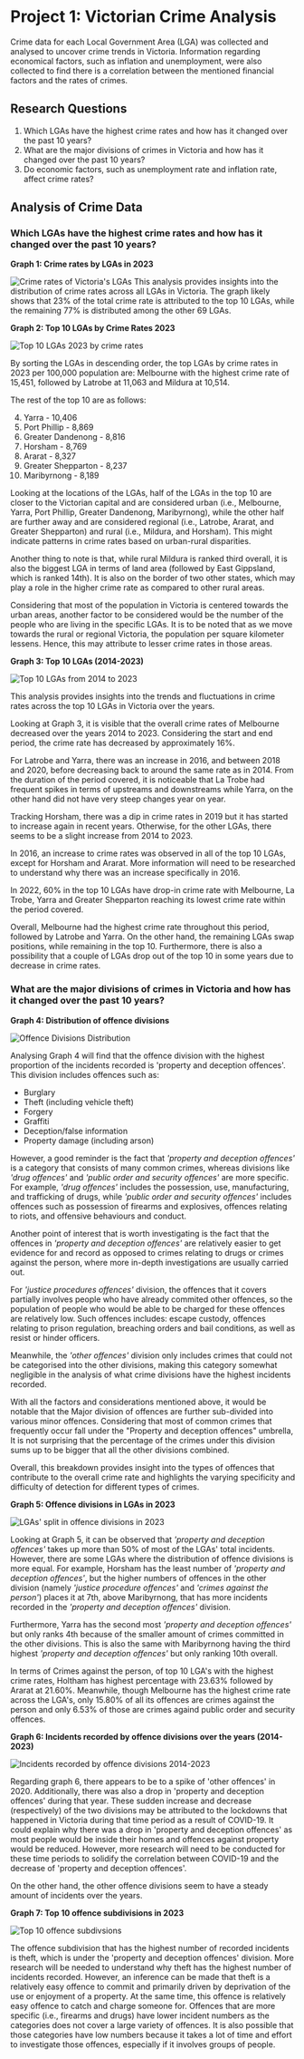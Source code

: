 # Project 1: Victorian Crime Analysis
Crime data for each Local Government Area (LGA) was collected and analysed to uncover crime trends in Victoria. Information regarding economical factors, such as inflation and unemployment, were also collected to find there is a correlation between the mentioned financial factors and the rates of crimes.

## Research Questions
1. Which LGAs have the highest crime rates and how has it changed over the past 10 years?
2. What are the major divisions of crimes in Victoria and how has it changed over the past 10 years?
3. Do economic factors, such as unemployment rate and inflation rate, affect crime rates? 

## Analysis of Crime Data

### Which LGAs have the highest crime rates and how has it changed over the past 10 years?

**Graph 1: Crime rates by LGAs in 2023**

![Crime rates of Victoria's LGAs](./Visualisation%20Images/crime%20rate%20all%20LGAs%202023.png)
This analysis provides insights into the distribution of crime rates across all LGAs in Victoria.
The graph likely shows that 23% of the total crime rate is attributed to the top 10 LGAs, while the remaining 77% is distributed among the other 69 LGAs.

**Graph 2: Top 10 LGAs by Crime Rates 2023**

![Top 10 LGAs 2023 by crime rates](./Visualisation%20Images/top%2010%20LGA%20crime%20rate%202023.png)

By sorting the LGAs in descending order, the top LGAs by crime rates in 2023 per 100,000 population are: Melbourne with the highest crime rate of 15,451, followed by Latrobe at 11,063 and Mildura at 10,514.

The rest of the top 10 are as follows:

4. Yarra - 10,406
5. Port Phillip - 8,869
6. Greater Dandenong - 8,816
7. Horsham - 8,769
8. Ararat - 8,327
9. Greater Shepparton - 8,237
10. Maribyrnong - 8,189

Looking at the locations of the LGAs, half of the LGAs in the top 10 are closer to the Victorian capital and are considered urban (i.e., Melbourne, Yarra, Port Phillip, Greater Dandenong, Maribyrnong), while the other half are further away and are considered regional (i.e., Latrobe, Ararat, and Greater Shepparton) and rural (i.e., Mildura, and Horsham). This might indicate patterns in crime rates based on urban-rural disparities.
 
Another thing to note is that, while rural Mildura is ranked third overall, it is also the biggest LGA in terms of land area (followed by East Gippsland, which is ranked 14th). It is also on the border of two other states, which may play a role in the higher crime rate as compared to other rural areas. 

Considering that most of the population in Victoria is centered towards the urban areas, another factor to be considered would be the number of the people who are living in the specific LGAs.  It is to be noted that as we move towards the rural or regional Victoria, the population per square kilometer lessens. Hence, this may attribute to lesser crime rates in those areas.

**Graph 3: Top 10 LGAs (2014-2023)**

![Top 10 LGAs from 2014 to 2023](./Visualisation%20Images/top%2010%20LGA%20crime%20rate%20over%20the%20period%202014-2023.png)

This analysis provides insights into the trends and fluctuations in crime rates across the top 10 LGAs in Victoria over the years.

Looking at Graph 3, it is visible that the overall crime rates of Melbourne decreased over the years 2014 to 2023. Considering the start and end period, the crime rate has decreased by approximately 16%.  

For Latrobe and Yarra, there was an increase in 2016, and between 2018 and 2020, before decreasing back to around the same rate as in 2014. From the duration of the period covered, it is noticeable that La Trobe had frequent spikes in terms of upstreams and downstreams while Yarra, on the other hand did not have very steep changes year on year.

Tracking Horsham, there was a dip in crime rates in 2019 but it has started to increase again in recent years. Otherwise, for the other LGAs, there seems to be a slight increase from 2014 to 2023. 

In 2016, an increase to crime rates was observed in all of the top 10 LGAs, except for Horsham and Ararat. More information will need to be researched to understand why there was an increase specifically in 2016.

In 2022, 60% in the top 10 LGAs have drop-in crime rate with Melbourne, La Trobe, Yarra and Greater Shepparton reaching its lowest crime rate within the period covered.

Overall, Melbourne had the highest crime rate throughout this period, followed by Latrobe and Yarra. On the other hand, the remaining LGAs swap positions, while remaining in the top 10. Furthermore, there is also a possibility that a couple of LGAs drop out of the top 10 in some years due to decrease in crime rates.

### What are the major divisions of crimes in Victoria and how has it changed over the past 10 years?

**Graph 4: Distribution of offence divisions**

![Offence Divisions Distribution](./Visualisation%20Images/major%20division%20of%20offences%20for%202023.png)

Analysing Graph 4 will find that the offence division with the highest proportion of the incidents recorded is 'property and deception offences'. This division includes offences such as:
- Burglary
- Theft (including vehicle theft)
- Forgery
- Graffiti
- Deception/false information
- Property damage (including arson)

However, a good reminder is the fact that *'property and deception offences'* is a category that consists of many common crimes, whereas divisions like *'drug offences'* and *'public order and security offences'* are more specific. For example, *'drug offences'* includes the possession, use, manufacturing, and trafficking of drugs, while *'public order and security offences'* includes offences such as possession of firearms and explosives, offences relating to riots, and offensive behaviours and conduct.

Another point of interest that is worth investigating is the fact that the offences in *'property and deception offences'* are relatively easier to get evidence for and record as opposed to crimes relating to drugs or crimes against the person, where more in-depth investigations are usually carried out.

For *'justice procedures offences'* division, the offences that it covers partially involves people who have already commited other offences, so the population of people who would be able to be charged for these offences are relatively low. Such offences includes: escape custody, offences relating to prison regulation, breaching orders and bail conditions, as well as resist or hinder officers.

Meanwhile, the *'other offences'* division only includes crimes that could not be categorised into the other divisions, making this category somewhat negligible in the analysis of what crime divisions have the highest incidents recorded.

With all the factors and considerations mentioned above, it would be notable that the Major division of offences are further sub-divided into various minor offences. Considering that most of common crimes that frequently occur fall under the "Property and deception offences" umbrella, It is not surprising that the percentage of the crimes under this division sums up to be bigger that all the other divisions combined.

Overall, this breakdown provides insight into the types of offences that contribute to the overall crime rate and highlights the varying specificity and difficulty of detection for different types of crimes.

**Graph 5: Offence divisions in LGAs in 2023**

![LGAs' split in offence divisions in 2023](./Visualisation%20Images/stacked%20bar%20Chart%20for%20top%2010%20LGAs%20by%20offence%20division%20for%202023.png)

Looking at Graph 5, it can be observed that *'property and deception offences'* takes up more than 50% of most of the LGAs' total incidents. However, there are some LGAs where the distribution of offence divisions is more equal. For example, Horsham has the least number of *'property and deception offences'*, but the higher numbers of offences in the other division (namely *'justice procedure offences'* and *'crimes against the person'*) places it at 7th, above Maribyrnong, that has more incidents recorded in the *'property and deception offences'* division. 

Furthermore, Yarra has the second most *'property and deception offences'* but only ranks 4th because of the smaller amount of crimes committed in the other divisions. This is also the same with Maribyrnong having the third highest *'property and deception offences'* but only ranking 10th overall.

In terms of Crimes against the person, of top 10 LGA's with the highest crime rates, Holtham has highest percentage with 23.63% followed by Ararat at 21.60%. 
Meanwhile, though Melbourne has the highest crime rate across the LGA's, only 15.80% of all its offences are crimes against the person and only 6.53% of those are crimes againd public order and security offences.

**Graph 6: Incidents recorded by offence divisions over the years (2014-2023)**

![Incidents recorded by offence divisions 2014-2023](./Visualisation%20Images/crime%20incidents%20by%20Offence%20Division%20over%20the%20period%202014-2023.png)

Regarding graph 6, there appears to be to a spike of 'other offences' in 2020. Additionally, there was also a drop in 'property and deception offences' during that year. These sudden increase and decrease (respectively) of the two divisions may be attributed to the lockdowns that happened in Victoria during that time period as a result of COVID-19. It could explain why there was a drop in 'property and deception offences' as most people would be inside their homes and offences against property would be reduced. However, more research will need to be conducted for these time periods to solidify the correlation between COVID-19 and the decrease of 'property and deception offences'.

On the other hand, the other offence divisions seem to have a steady amount of incidents over the years.


**Graph 7: Top 10 offence subdivisions in 2023**

![Top 10 offence subdivsions](./Visualisation%20Images/top%2010%20Offence%20subdivisions%20by%20incidents%20recorded.png)

The offence subdivision that has the highest number of recorded incidents is theft, which is under the 'property and deception offences' division. More research will be needed to understand why theft has the highest number of incidents recorded. However, an inference can be made that theft is a relatively easy offence to commit and primarily driven by deprivation of the use or enjoyment of a property. At the same time, this offence is relatively easy offence to catch and charge someone for. Offences that are more specific (i.e., firearms and drugs) have lower incident numbers as the categories does not cover a large variety of offences. It is also possible that those categories have low numbers because it takes a lot of time and effort to investigate those offences, especially if it involves groups of people.